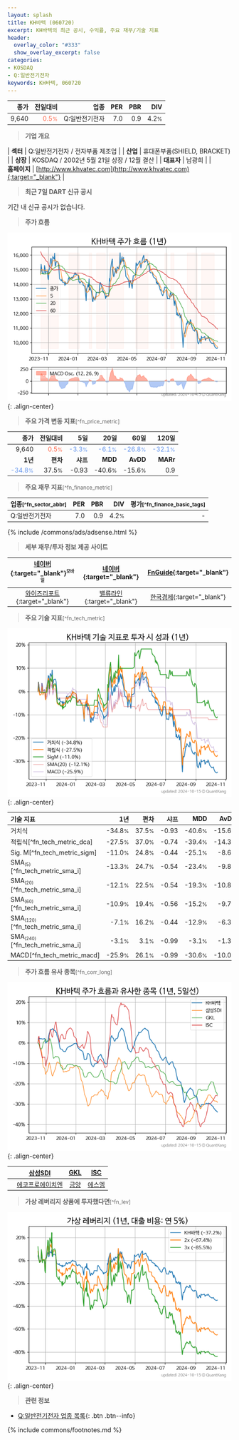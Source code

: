 ```yaml
---
layout: splash
title: KH바텍 (060720)
excerpt: KH바텍의 최근 공시, 수익률, 주요 재무/기술 지표
header:
  overlay_color: "#333"
  show_overlay_excerpt: false
categories:
- KOSDAQ
- Q:일반전기전자
keywords: KH바텍, 060720
---
```


| **종가** | **전일대비** | **업종** | **PER** | **PBR** | **DIV** |
| -------: | -----------: | -------: | ------: | ------: | ------: |
| 9,640 | <span style="color: tomato">0.5<small>%</small></span> | Q:일반전기전자 | 7.0 | 0.9 | 4.2<small>%</small> |

<!-- more -->


> **기업 개요**<a id="company"></a>

| <span style="white-space:nowrap;">**섹터**</span> | Q:일반전기전자 / 전자부품 제조업 |
| <span style="white-space:nowrap;">**산업**</span> | 휴대폰부품(SHIELD, BRACKET) |
| <span style="white-space:nowrap;">**상장**</span> | KOSDAQ / 2002년 5월 21일 상장 / 12월 결산 |
| <span style="white-space:nowrap;">**대표자**</span> | 남광희 |
| <span style="white-space:nowrap;">**홈페이지**</span> | [http://www.khvatec.com](http://www.khvatec.com){:target="_blank"} |


> **최근 7일 DART 신규 공시**<a id="dart"></a>

기간 내 신규 공시가 없습니다.


> **주가 흐름**<a id="price"></a>

![060720](/stock/images/060720.png){: .align-center}


> **주요 가격 변동 지표**<small>[^fn_price_metric]</small>

| **종가** | **전일대비** | **5일** | **20일** | **60일** | **120일** |
| -------: | -----------: | ------: | -------: | -------: | --------: |
| 9,640 | <span style="color: tomato">0.5<small>%</small></span> | <span style="color: cornflowerblue">-3.3<small>%</small></span> | <span style="color: cornflowerblue">-6.1<small>%</small></span> | <span style="color: cornflowerblue">-26.8<small>%</small></span> | <span style="color: cornflowerblue">-32.1<small>%</small></span> |
| **1년** | **편차** | **샤프** | **MDD** | **AvDD** | **MARr** |
| <span style="color: cornflowerblue">-34.8<small>%</small></span> | 37.5<small>%</small> | -0.93 | -40.6<small>%</small> | -15.6<small>%</small> | 0.9 |


> **주요 재무 지표**<small>[^fn_finance_metric]</small>

| **업종**<small>[^fn_sector_abbr]</small> | **PER** | **PBR** | **DIV** | **평가**<small>[^fn_finance_basic_tags]</small> |
| :--------------------------------------- | ------: | ------: | ------: | ----------------------------------------------: |
| Q:일반전기전자 | 7.0 | 0.9 | 4.2<small>%</small> | - |



{% include /commons/ads/adsense.html %}

> **세부 재무/투자 정보 제공 사이트**

| [네이버](https://m.stock.naver.com/domestic/stock/060720/finance/summary){:target="_blank"}<sup><small>모바일</small></sup> | [네이버](https://finance.naver.com/item/coinfo.naver?code=060720){:target="_blank"} | [FnGuide](https://comp.fnguide.com/SVO2/ASP/SVD_Invest.asp?gicode=A060720&MenuYn=Y){:target="_blank"} |
| :---: | :---: | :---: |
| [와이즈리포트](https://comp.wisereport.co.kr/company/c1040001.aspx?cmp_cd=060720){:target="_blank"} | [밸류라인](https://www.valueline.co.kr/finance/summary/060720){:target="_blank"} | [한국경제](https://markets.hankyung.com/stock/060720/financial-summary){:target="_blank"} |


> **주요 기술 지표**<small>[^fn_tech_metric]</small>


![060720](/stock/images/060720_tech.png){: .align-center}

| **기술 지표** | **1년** | **편차** | **샤프** | **MDD** | **AvDD** |
| :------------ | ------: | -----------: | -------: | ------: | -------: |
| 거치식 | -34.8<small>%</small> | 37.5<small>%</small> | -0.93 | -40.6<small>%</small> | -15.6<small>%</small> |
| 적립식[^fn_tech_metric_dca] | -27.5<small>%</small> | 37.0<small>%</small> | -0.74 | -39.4<small>%</small> | -14.3<small>%</small> |
| Sig. M[^fn_tech_metric_sigm] | -11.0<small>%</small> | 24.8<small>%</small> | -0.44 | -25.1<small>%</small> | -8.6<small>%</small> |
| SMA<small><sub>(5)</sub></small>[^fn_tech_metric_sma_i] | -13.3<small>%</small> | 24.7<small>%</small> | -0.54 | -23.4<small>%</small> | -9.8<small>%</small> |
| SMA<small><sub>(20)</sub></small>[^fn_tech_metric_sma_i] | -12.1<small>%</small> | 22.5<small>%</small> | -0.54 | -19.3<small>%</small> | -10.8<small>%</small> |
| SMA<small><sub>(60)</sub></small>[^fn_tech_metric_sma_i] | -10.9<small>%</small> | 19.4<small>%</small> | -0.56 | -15.2<small>%</small> | -9.7<small>%</small> |
| SMA<small><sub>(120)</sub></small>[^fn_tech_metric_sma_i] | -7.1<small>%</small> | 16.2<small>%</small> | -0.44 | -12.9<small>%</small> | -6.3<small>%</small> |
| SMA<small><sub>(240)</sub></small>[^fn_tech_metric_sma_i] | -3.1<small>%</small> | 3.1<small>%</small> | -0.99 | -3.1<small>%</small> | -1.3<small>%</small> |
| MACD[^fn_tech_metric_macd] | -25.9<small>%</small> | 26.1<small>%</small> | -0.99 | -30.6<small>%</small> | -10.0<small>%</small> |


> **주가 흐름 유사 종목**<a id="corr"></a><small>[^fn_corr_long]</small>

![060720](/stock/images/060720_corr.png){: .align-center}

|       | [삼성SDI](/006400/) | [GKL](/114090/) | [ISC](/095340/) |
| :---: | :------------------------------------: | :------------------------------------: | :------------------------------------: |
|       | [에코프로에이치엔](/383310/) | [금양](/001570/) | [에스엠](/041510/) |


> **가상 레버리지 상품에 투자했다면**<a id="2x"></a><small>[^fn_lev]</small>

![060720](/stock/images/060720_2x.png){: .align-center}


> **관련 정보**

- [Q:일반전기전자 업종 목록](/stats/sector/kosdaq_업종_일반전기전자_종목/){: .btn .btn--info}

{% include commons/footnotes.md %}